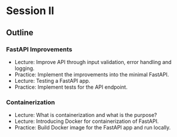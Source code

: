
# Session II

## Outline

### FastAPI Improvements

- Lecture: Improve API through input validation, error handling and logging.
- Practice: Implement the improvements into the minimal FastAPI.
- Lecture: Testing a FastAPI app.
- Practice: Implement tests for the API endpoint.

### Containerization

- Lecture: What is containerization and what is the purpose?
- Lecture: Introducing Docker for containerization of FastAPI.
- Practice: Build Docker image for the FastAPI app and run locally.

